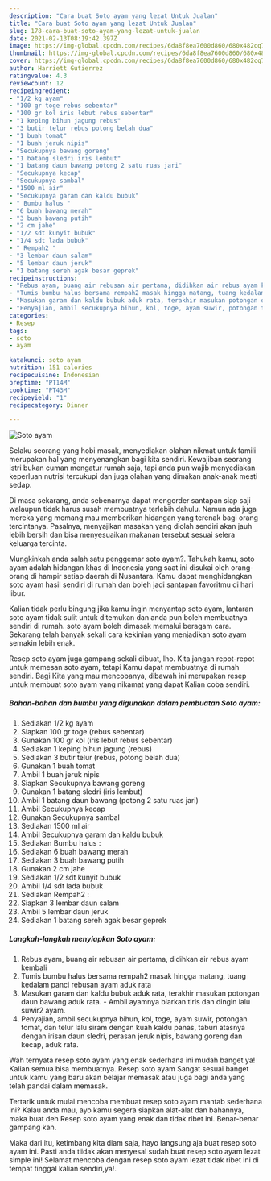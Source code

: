 ```yaml
---
description: "Cara buat Soto ayam yang lezat Untuk Jualan"
title: "Cara buat Soto ayam yang lezat Untuk Jualan"
slug: 178-cara-buat-soto-ayam-yang-lezat-untuk-jualan
date: 2021-02-13T08:19:42.397Z
image: https://img-global.cpcdn.com/recipes/6da8f8ea7600d860/680x482cq70/soto-ayam-foto-resep-utama.jpg
thumbnail: https://img-global.cpcdn.com/recipes/6da8f8ea7600d860/680x482cq70/soto-ayam-foto-resep-utama.jpg
cover: https://img-global.cpcdn.com/recipes/6da8f8ea7600d860/680x482cq70/soto-ayam-foto-resep-utama.jpg
author: Harriett Gutierrez
ratingvalue: 4.3
reviewcount: 12
recipeingredient:
- "1/2 kg ayam"
- "100 gr toge rebus sebentar"
- "100 gr kol iris lebut rebus sebentar"
- "1 keping bihun jagung rebus"
- "3 butir telur rebus potong belah dua"
- "1 buah tomat"
- "1 buah jeruk nipis"
- "Secukupnya bawang goreng"
- "1 batang sledri iris lembut"
- "1 batang daun bawang potong 2 satu ruas jari"
- "Secukupnya kecap"
- "Secukupnya sambal"
- "1500 ml air"
- "Secukupnya garam dan kaldu bubuk"
- " Bumbu halus "
- "6 buah bawang merah"
- "3 buah bawang putih"
- "2 cm jahe"
- "1/2 sdt kunyit bubuk"
- "1/4 sdt lada bubuk"
- " Rempah2 "
- "3 lembar daun salam"
- "5 lembar daun jeruk"
- "1 batang sereh agak besar geprek"
recipeinstructions:
- "Rebus ayam, buang air rebusan air pertama, didihkan air rebus ayam kembali"
- "Tumis bumbu halus bersama rempah2 masak hingga matang, tuang kedalam panci rebusan ayam aduk rata"
- "Masukan garam dan kaldu bubuk aduk rata, terakhir masukan potongan daun bawang aduk rata. Ambil ayamnya biarkan tiris dan dingin lalu suwir2 ayam."
- "Penyajian, ambil secukupnya bihun, kol, toge, ayam suwir, potongan tomat, dan telur lalu siram dengan kuah kaldu panas, taburi atasnya dengan irisan daun sledri, perasan jeruk nipis, bawang goreng dan kecap, aduk rata."
categories:
- Resep
tags:
- soto
- ayam

katakunci: soto ayam 
nutrition: 151 calories
recipecuisine: Indonesian
preptime: "PT14M"
cooktime: "PT43M"
recipeyield: "1"
recipecategory: Dinner

---
```



![Soto ayam](https://img-global.cpcdn.com/recipes/6da8f8ea7600d860/680x482cq70/soto-ayam-foto-resep-utama.jpg)

Selaku seorang yang hobi masak, menyediakan olahan nikmat untuk famili merupakan hal yang menyenangkan bagi kita sendiri. Kewajiban seorang istri bukan cuman mengatur rumah saja, tapi anda pun wajib menyediakan keperluan nutrisi tercukupi dan juga olahan yang dimakan anak-anak mesti sedap.

Di masa  sekarang, anda sebenarnya dapat mengorder santapan siap saji walaupun tidak harus susah membuatnya terlebih dahulu. Namun ada juga mereka yang memang mau memberikan hidangan yang terenak bagi orang tercintanya. Pasalnya, menyajikan masakan yang diolah sendiri akan jauh lebih bersih dan bisa menyesuaikan makanan tersebut sesuai selera keluarga tercinta. 



Mungkinkah anda salah satu penggemar soto ayam?. Tahukah kamu, soto ayam adalah hidangan khas di Indonesia yang saat ini disukai oleh orang-orang di hampir setiap daerah di Nusantara. Kamu dapat menghidangkan soto ayam hasil sendiri di rumah dan boleh jadi santapan favoritmu di hari libur.

Kalian tidak perlu bingung jika kamu ingin menyantap soto ayam, lantaran soto ayam tidak sulit untuk ditemukan dan anda pun boleh membuatnya sendiri di rumah. soto ayam boleh dimasak memalui beragam cara. Sekarang telah banyak sekali cara kekinian yang menjadikan soto ayam semakin lebih enak.

Resep soto ayam juga gampang sekali dibuat, lho. Kita jangan repot-repot untuk memesan soto ayam, tetapi Kamu dapat membuatnya di rumah sendiri. Bagi Kita yang mau mencobanya, dibawah ini merupakan resep untuk membuat soto ayam yang nikamat yang dapat Kalian coba sendiri.

<!--inarticleads1-->

##### Bahan-bahan dan bumbu yang digunakan dalam pembuatan Soto ayam:

1. Sediakan 1/2 kg ayam
1. Siapkan 100 gr toge (rebus sebentar)
1. Gunakan 100 gr kol (iris lebut rebus sebentar)
1. Sediakan 1 keping bihun jagung (rebus)
1. Sediakan 3 butir telur (rebus, potong belah dua)
1. Gunakan 1 buah tomat
1. Ambil 1 buah jeruk nipis
1. Siapkan Secukupnya bawang goreng
1. Gunakan 1 batang sledri (iris lembut)
1. Ambil 1 batang daun bawang (potong 2 satu ruas jari)
1. Ambil Secukupnya kecap
1. Gunakan Secukupnya sambal
1. Sediakan 1500 ml air
1. Ambil Secukupnya garam dan kaldu bubuk
1. Sediakan  Bumbu halus :
1. Sediakan 6 buah bawang merah
1. Sediakan 3 buah bawang putih
1. Gunakan 2 cm jahe
1. Sediakan 1/2 sdt kunyit bubuk
1. Ambil 1/4 sdt lada bubuk
1. Sediakan  Rempah2 :
1. Siapkan 3 lembar daun salam
1. Ambil 5 lembar daun jeruk
1. Sediakan 1 batang sereh agak besar geprek




<!--inarticleads2-->

##### Langkah-langkah menyiapkan Soto ayam:

1. Rebus ayam, buang air rebusan air pertama, didihkan air rebus ayam kembali
1. Tumis bumbu halus bersama rempah2 masak hingga matang, tuang kedalam panci rebusan ayam aduk rata
1. Masukan garam dan kaldu bubuk aduk rata, terakhir masukan potongan daun bawang aduk rata. - Ambil ayamnya biarkan tiris dan dingin lalu suwir2 ayam.
1. Penyajian, ambil secukupnya bihun, kol, toge, ayam suwir, potongan tomat, dan telur lalu siram dengan kuah kaldu panas, taburi atasnya dengan irisan daun sledri, perasan jeruk nipis, bawang goreng dan kecap, aduk rata.




Wah ternyata resep soto ayam yang enak sederhana ini mudah banget ya! Kalian semua bisa membuatnya. Resep soto ayam Sangat sesuai banget untuk kamu yang baru akan belajar memasak atau juga bagi anda yang telah pandai dalam memasak.

Tertarik untuk mulai mencoba membuat resep soto ayam mantab sederhana ini? Kalau anda mau, ayo kamu segera siapkan alat-alat dan bahannya, maka buat deh Resep soto ayam yang enak dan tidak ribet ini. Benar-benar gampang kan. 

Maka dari itu, ketimbang kita diam saja, hayo langsung aja buat resep soto ayam ini. Pasti anda tiidak akan menyesal sudah buat resep soto ayam lezat simple ini! Selamat mencoba dengan resep soto ayam lezat tidak ribet ini di tempat tinggal kalian sendiri,ya!.

